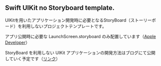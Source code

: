 ## Swift UIKit no Storyboard template.

UIKitを用いたアプリケーション開発時に必要となるStoryBoard（ストーリーボード）を利用しないプロジェクトテンプレートです。

アプリ公開時に必要な LaunchScreen.storyboard のみ配置しています（[Apple Developer](https://developer.apple.com/jp/news/?id=03262020b)）

StoryBoard を利用しない UIKit アプリケーションの開発方法はブログにて公開していく予定です（[リンク](https://blog.ue-y.me/)）
